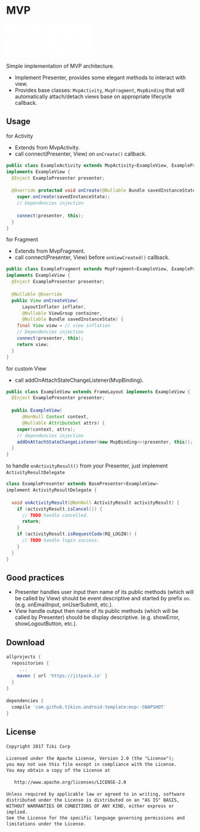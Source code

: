 MVP
===

![Logo](../logo.png)

Simple implementation of MVP architecture.

 * Implement Presenter, provides some elegant methods to interact with view.
 * Provides base classes: `MvpActivity`, `MvpFragment`, `MvpBinding` that will
 automatically attach/detach views base on appropriate lifecycle callback.

Usage
-----

for Activity

 * Extends from MvpActivity.
 * call connect(Presenter, View) on `onCreate()` callback.

~~~java
public class ExampleActivity extends MvpActivity<ExampleView, ExamplePresenter>
implements ExampleView {
  @Inject ExamplePresenter presenter;

  @Override protected void onCreate(@Nullable Bundle savedInstanceState) {
    super.onCreate(savedInstanceState);
    // Dependencies injection

    connect(presenter, this);
  }
}
~~~

for Fragment

 * Extends from MvpFragment.
 * call connect(Presenter, View) before `onViewCreated()` callback.

~~~java
public class ExampleFragment extends MvpFragment<ExampleView, ExamplePresenter>
implements ExampleView {
  @Inject ExamplePresenter presenter;

  @Nullable @Override
  public View onCreateView(
      LayoutInflater inflater,
      @Nullable ViewGroup container,
      @Nullable Bundle savedInstanceState) {
    final View view = // view inflation
    // Dependencies injection
    connect(presenter, this);
    return view;
  }
}
~~~

for custom View

 * call addOnAttachStateChangeListener(MvpBinding).

~~~java
public class ExampleView extends FrameLayout implements ExampleView {
  @Inject ExamplePresenter presenter;

  public ExampleView(
      @NonNull Context context,
      @Nullable AttributeSet attrs) {
    super(context, attrs);
    // dependencies injection
    addOnAttachStateChangeListener(new MvpBinding<>(presenter, this));
  }
}
~~~

to handle `onActivityResult()` from your Presenter, just implement `ActivityResultDelegate`

```java
class ExamplePresenter extends BasePresenter<ExampleView> 
implement ActivityResultDelegate {

  void onActivityResult(@NonNull ActivityResult activityResult) {
    if (activityResult.isCancel()) {
      // TODO handle cancelled.
      return;
    } 
    if (activityResult.isRequestCode(RQ_LOGIN)) {
      // TODO handle login success.
    }
  }
}

```

Good practices
--------------

 * Presenter handles user input then name of its public methods (which will be called by View) should be event descriptive and started by prefix `on`. (e.g. onEmailInput, onUserSubmit, etc.).
 * View handle output then name of its public methods (which will be called by Presenter) should be display descriptive. (e.g. showError, showLogoutButton, etc.).

Download
--------

```groovy
allprojects {
  repositories {
	 ...
    maven { url 'https://jitpack.io' }
  }
}

dependencies {
  compile 'com.github.tikivn.android-template:mvp:-SNAPSHOT'
}
```

License
-------

    Copyright 2017 Tiki Corp

    Licensed under the Apache License, Version 2.0 (the "License");
    you may not use this file except in compliance with the License.
    You may obtain a copy of the License at

       http://www.apache.org/licenses/LICENSE-2.0

    Unless required by applicable law or agreed to in writing, software
    distributed under the License is distributed on an "AS IS" BASIS,
    WITHOUT WARRANTIES OR CONDITIONS OF ANY KIND, either express or implied.
    See the License for the specific language governing permissions and
    limitations under the License.

